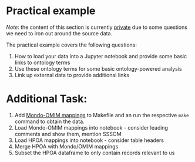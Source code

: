 # Practical example

_Note_: the content of this section is currently [private](https://github.com/cpathtutorial/mapping_course) due to some questions we need to iron out around the source data.

The practical example covers the following questions:

1. How to load your data into a Jupyter notebook and provide some basic links to ontology terms
2. Use these ontology terms for some basic ontology-powered analysis
3. Link up external data to provide additional links


# Additional Task:

1. Add [Mondo-OMIM mappings](https://raw.githubusercontent.com/monarch-initiative/mondo/sssom-rewrite/src/ontology/mappings/mondo_exactmatch_omim.sssom.tsv) to Makefile and an run the respective `make` command to obtain the data.
2. Load Mondo-OMIM mappings into notebook - consider leading comments and show them, mention SSSOM
3. Load HPOA mappings into notebook - consider table headers
4. Merge HPOA with Mondo/OMIM mappings
5. Subset the HPOA dataframe to only contain records relevant to us
